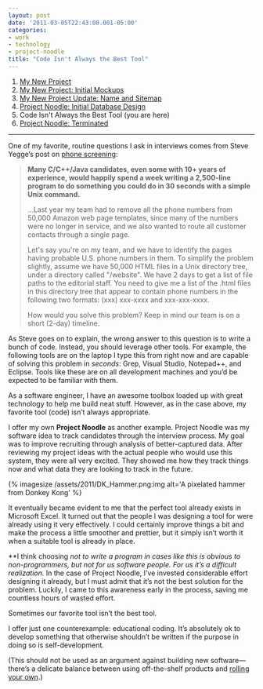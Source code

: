 ```yaml
---
layout: post
date: '2011-03-05T22:43:00.001-05:00'
categories:
- work
- technology
- project-noodle
title: "Code Isn't Always the Best Tool"
---
```


1. [My New Project](../../2010/09/my-new-project)
2. [My New Project: Initial Mockups](../../2010/09/my-new-project-initial-mockups)
3. [My New Project Update: Name and Sitemap](../../2010/10/project-update-name-and-sitemap)
4. [Project Noodle: Initial Database Design](../../2010/10/project-noodle-initial-database-design)
5. Code Isn't Always the Best Tool (you are here)
6. [Project Noodle: Terminated](../../2011/03/project-noodle-terminated)


***

One of my favorite, routine questions I ask in interviews comes from Steve Yegge’s post on [phone screening](http://sites.google.com/site/steveyegge2/five-essential-phone-screen-questions):

> **Many C/C++/Java candidates, even some with 10+ years of experience, would happily spend a week writing a 2,500-line program to do something you could do in 30 seconds with a simple Unix command.**  
> 
> ...Last year my team had to remove all the phone numbers from 50,000 Amazon web page templates, since many of the numbers were no longer in service, and we also wanted to route all customer contacts through a single page.  
> 
> Let's say you're on my team, and we have to identify the pages having probable U.S. phone numbers in them. To simplify the problem slightly, assume we have 50,000 HTML files in a Unix directory tree, under a directory called "/website". We have 2 days to get a list of file paths to the editorial staff. You need to give me a list of the .html files in this directory tree that appear to contain phone numbers in the following two formats: (xxx) xxx-xxxx and xxx-xxx-xxxx.  
> 
> How would you solve this problem? Keep in mind our team is on a short (2-day) timeline.

As Steve goes on to explain, the wrong answer to this question is to write a bunch of code. Instead, you should leverage other tools. For example, the following tools are on the laptop I type this from right now and are capable of solving this problem in *seconds*: Grep, Visual Studio, Notepad++, and Eclipse. Tools like these are on all development machines and you’d be expected to be familiar with them.

As a software engineer, I have an awesome toolbox loaded up with great technology to help me build neat stuff. However, as in the case above, my favorite tool (code) isn’t always appropriate.  

I offer my own **Project Noodle** as another example. Project Noodle was my software idea to track candidates through the interview process. My goal was to improve recruiting through analysis of better-captured data. After reviewing my project ideas with the actual people who would use this system, they were all very excited. They showed me how they track things now and what data they are looking to track in the future.   

{% imagesize /assets/2011/DK_Hammer.png:img alt='A pixelated hammer from Donkey Kong' %}

It eventually became evident to me that the perfect tool already exists in Microsoft Excel. It turned out that the people I was designing a tool for were already using it very effectively. I could certainly improve things a bit and make the process a little smoother and prettier, but it simply isn’t worth it when a suitable tool is already in place.  

**I think choosing *not *to write a program in cases like this is obvious to non-programmers, but not for us software people. For us it’s a difficult realization.** In the case of Project Noodle, I’ve invested considerable effort designing it already, but I must admit that it’s not the best solution for the problem. Luckily, I came to this awareness early in the process, saving me countless hours of wasted effort.  

Sometimes our favorite tool isn’t the best tool.  

I offer just one counterexample: educational coding. It’s absolutely ok to develop something that otherwise shouldn’t be written if the purpose in doing so is self-development.  

(This should not be used as an argument against building new software—there’s a delicate balance between using off-the-shelf products and [rolling your own](../../2011/02/case-for-rolling-it-all-yourself).)